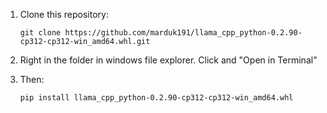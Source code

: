 1. Clone this repository:

   ```git clone https://github.com/marduk191/llama_cpp_python-0.2.90-cp312-cp312-win_amd64.whl.git```

2. Right in the folder in windows file explorer. Click and "Open in Terminal"

3. Then:

   ```pip install llama_cpp_python-0.2.90-cp312-cp312-win_amd64.whl```
